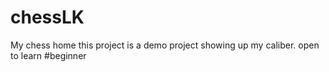 # chessLK
My chess home
this project is a demo project showing up my caliber.
open to learn #beginner
